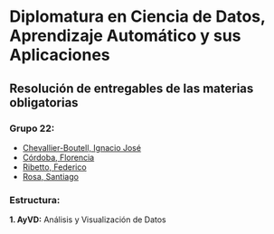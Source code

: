 # **Diplomatura en Ciencia de Datos, Aprendizaje Automático y sus Aplicaciones**

## **Resolución de entregables de las materias obligatorias**

### **Grupo 22:**

- [Chevallier-Boutell, Ignacio José](https://github.com/Cheva94)
- [Córdoba, Florencia](https://github.com/florcba)
- [Ribetto, Federico](https://github.com/federibet)
- [Rosa, Santiago](https://github.com/santrosa)

### **Estructura:**

**1. AyVD:** Análisis y Visualización de Datos
